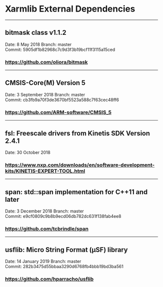 # Xarmlib External Dependencies

---
## bitmask class v1.1.2
Date: 8 May 2018
Branch: master  
Commit: 5905df1b82968c7c9d3f3b19bcf11f3115a15ced
### https://github.com/oliora/bitmask

---
## CMSIS-Core(M) Version 5
Date: 3 September 2018
Branch: master  
Commit: cb3fb9a70f3de3670bf5523a588c7f63cec48ff6
### https://github.com/ARM-software/CMSIS_5

---
## fsl: Freescale drivers from Kinetis SDK Version 2.4.1
Date: 30 October 2018
### https://www.nxp.com/downloads/en/software-development-kits/KINETIS-EXPERT-TOOL.html

---
## span: std::span implementation for C++11 and later
Date: 3 December 2018
Branch: master  
Commit: e9cf0809c9b8b9ecd06db782dc631f138fab4ee8
### https://github.com/tcbrindle/span

---
## usflib: Micro String Format (μSF) library
Date: 14 January 2019
Branch: master  
Commit: 282b3475d55bbaa3290d6768fb4bbb19bd3ba561
### https://github.com/hparracho/usflib